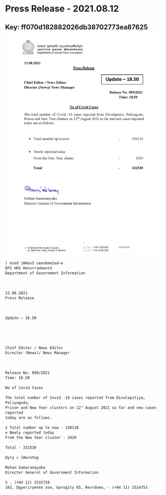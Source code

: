 # Press Release  - 2021.08.12 
Key: ff070d182882026db38702773ea87625 
![img](img/ff070d182882026db38702773ea87625.jpg)
---
```
) ésed |HHasS seenbmeSad—o
DFS HHS Hensrradaentd
Department of Government Information

 

12.08.2021
Press Release

 

Update — 18.50

 

 

Chief Editor / News Editor
Director (News)/ News Manager

 

Release No: 809/2021
Time: 18.50

No of Covid Cases

The total number of Covid -19 cases reported from Divulapitiya, Peliyagoda,
Prison and New Year clusters on 12" August 2021 so far and new cases reported
today are as follows.

¢ Total number up to now - 330110
e Newly reported today
From the New Year cluster - 2420

Total - 332530

Dyry » |Wwreteg

Mohan Samaranayake
Director General of Government Information

% , (+94 11) 2515759
163, Dgyeriryenen ase, Garogity 05, Revrdoma, - (+94 11) 2514753

 

```
